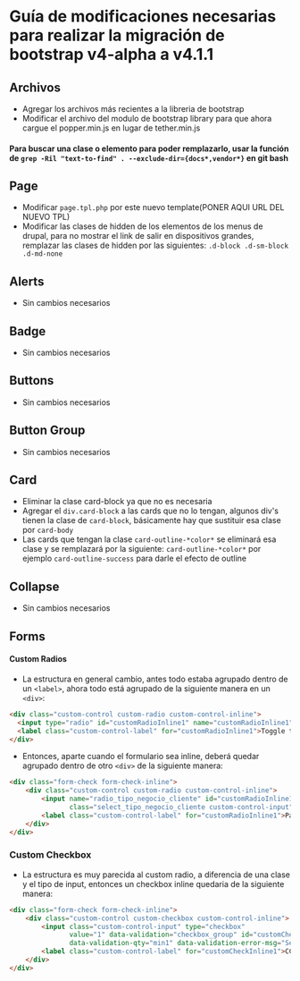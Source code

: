 # Guía de modificaciones necesarias para realizar la migración de bootstrap v4-alpha a v4.1.1

## Archivos
- Agregar los archivos más recientes a la libreria de bootstrap
- Modificar el archivo del modulo de bootstrap library para que ahora cargue el popper.min.js en lugar de tether.min.js

#### Para buscar una clase o elemento para poder remplazarlo, usar la función de `grep -Ril "text-to-find" . --exclude-dir={docs*,vendor*}` en git bash

## Page
- Modificar `page.tpl.php` por este nuevo template(PONER AQUI URL DEL NUEVO TPL)
- Modificar las clases de hidden de los elementos de los menus de drupal, para no mostrar el link de salir en dispositivos grandes, remplazar las clases de hidden por las siguientes: `.d-block .d-sm-block .d-md-none`

## Alerts
- Sin cambios necesarios

## Badge
- Sin cambios necesarios

## Buttons
- Sin cambios necesarios

## Button Group
- Sin cambios necesarios

## Card
- Eliminar la clase card-block ya que no es necesaria
- Agregar el `div.card-block` a las cards que no lo tengan, algunos div's tienen la clase de `card-block`, básicamente hay que sustituir esa clase por `card-body`
- Las cards que tengan la clase `card-outline-*color*` se eliminará esa clase y se remplazará por la siguiente: `card-outline-*color*` por ejemplo `card-outline-success` para darle el efecto de outline

## Collapse
- Sin cambios necesarios

## Forms
#### Custom Radios
  - La estructura en general cambio, antes todo estaba agrupado dentro de un `<label>`, ahora todo está agrupado de la siguiente manera en un `<div>`:
  ```html
  <div class="custom-control custom-radio custom-control-inline">
    <input type="radio" id="customRadioInline1" name="customRadioInline1" class="custom-control-input">
    <label class="custom-control-label" for="customRadioInline1">Toggle this custom radio</label>
  </div>
  ```
  - Entonces, aparte cuando el formulario sea inline, deberá quedar agrupado dentro de otro `<div>` de la siguiente manera:
  ```html
  <div class="form-check form-check-inline">
      <div class="custom-control custom-radio custom-control-inline">
          <input name="radio_tipo_negocio_cliente" id="customRadioInline1" type="radio"
                 class="select_tipo_negocio_cliente custom-control-input" value="2">
          <label class="custom-control-label" for="customRadioInline1">Particular</label>
      </div>
  </div>
  ```
  
### Custom Checkbox
  - La estructura es muy parecida al custom radio, a diferencia de una clase y el tipo de input, entonces un checkbox inline quedaria de la siguiente manera:
  ```html
  <div class="form-check form-check-inline">
      <div class="custom-control custom-checkbox custom-control-inline">
          <input class="custom-control-input" type="checkbox"
                 value="1" data-validation="checkbox_group" id="customCheckInline1" name="client_areas[]"
                 data-validation-qty="min1" data-validation-error-msg="Selecciona al menos una área.">
          <label class="custom-control-label" for="customCheckInline1">CCTV</label>
      </div>
  </div>

  ```







